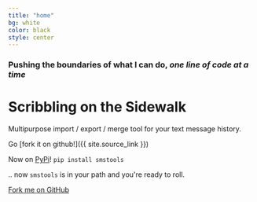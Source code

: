 ```yaml
---
title: "home"
bg: white
color: black
style: center
---
```


### Pushing the boundaries of what I can do, *one line of code at a time*

<h1 class="text-blue"><i class="fa fa-space-shuttle fa-2x" style="vertical-align:-12px;"></i> <strong>Scribbling on the Sidewalk</strong></h1>

Multipurpose import / export / merge tool for your text message history.

Go [fork it on github!]({{ site.source_link }})

Now on [PyPi](https://pypi.python.org/pypi/SMSTools)! `pip install smstools`

.. now `smstools` is in your path and you're ready to roll.

<span id="forkongithub">
  <a href="{{ site.source_link }}" class="bg-red">
    Fork me on GitHub
  </a>
</span>
